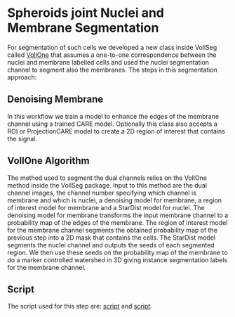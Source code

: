 # Spheroids joint Nuclei and Membrane Segmentation

For segmentation of such cells we developed a new class inside VollSeg called [VollOne](https://github.com/Kapoorlabs-CAPED/VollSeg/blob/18b33de516e691cbc488e0aedb46b08b2ffd992e/src/vollseg/utils.py#L4612) that assumes a one-to-one correspondence between the nuclei and membrane labelled cells and used the nuclei segmentation channel to segment also the membranes. The steps in this segmentation approach:

## Denoising Membrane
In this workflow we train a model to enhance the edges of the membrane channel using a trained CARE model. Optionally this class also accepts a ROI or ProjectionCARE model to create a 2D region of interest that contains the signal. 

## VollOne Algorithm

The method used to segment the dual channels relies on the VollOne method inside the VollSeg package. Input to this method are the dual channel images, the channel number specifying which channel is membrane and which is nuclei, a denoising model for membrane, a region of interest model for membrane and a StarDist model for nuclei. The denoising model for membrane transforms the input membrane channel to a probability map of the edges of the membrane. The region of interest model for the membrane channel segments the obtained probability map of the previous step into a 2D mask that contains the cells. The StarDist model segments the nuclei channel and outputs the seeds of each segmented region. We then use these seeds on the probability map of the membrane to do a marker controlled watershed in 3D giving instance segmentation labels for the membrane channel.

## Script

The script used for this step are: [script](scripts/spheroid_nuclei_membrane_segmentation.py) and [script](scripts/timelapse_spheroids_joint_segmentation.py). 



